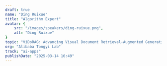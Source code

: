 ```yaml
---
draft: true
name: "Ding Ruixue"
title: "Algorithm Expert"
avatar: {
    src: "/images/speakers/ding-ruixue.png",
    alt: "Ding Ruixue"
}
topic: "ViDoRAG: Advancing Visual Document Retrieval-Augmented Generation"
org: "Alibaba Tongyi Lab"
track: "ai-apps"
publishDate: "2025-03-14 16:49"
---
```

